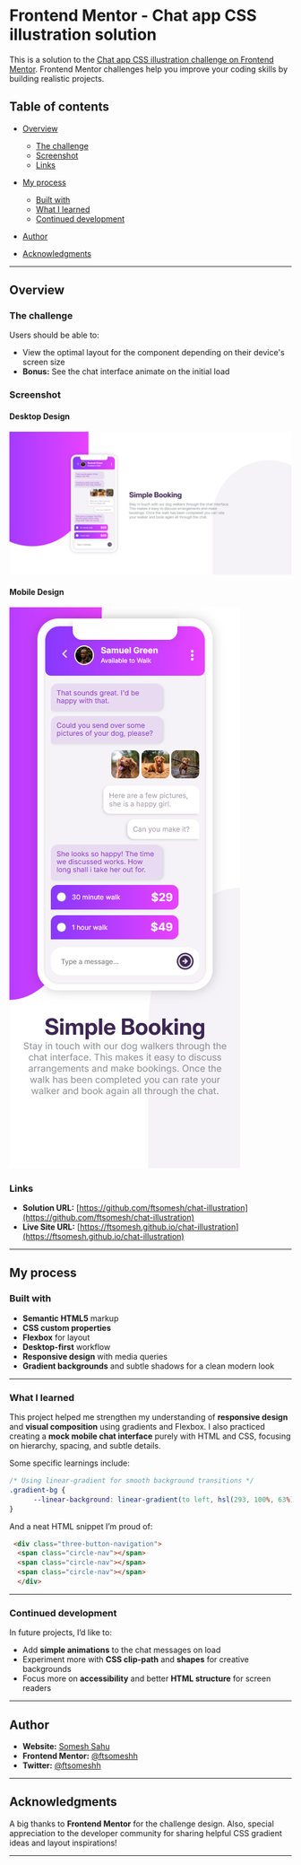 # Frontend Mentor - Chat app CSS illustration solution

This is a solution to the [Chat app CSS illustration challenge on Frontend Mentor](https://www.frontendmentor.io/challenges/chat-app-css-illustration-O5auMkFqY).
Frontend Mentor challenges help you improve your coding skills by building realistic projects.

## Table of contents

* [Overview](#overview)

  * [The challenge](#the-challenge)
  * [Screenshot](#screenshot)
  * [Links](#links)
* [My process](#my-process)

  * [Built with](#built-with)
  * [What I learned](#what-i-learned)
  * [Continued development](#continued-development)
* [Author](#author)
* [Acknowledgments](#acknowledgments)

---

## Overview

### The challenge

Users should be able to:

* View the optimal layout for the component depending on their device's screen size
* **Bonus:** See the chat interface animate on the initial load

### Screenshot

#### Desktop Design

![Desktop Design](./images/screenshots/desktop-design.png)

#### Mobile Design

![Mobile Design](./images/screenshots/mobile-design.png)

### Links

* **Solution URL:** [https://github.com/ftsomesh/chat-illustration](https://github.com/ftsomesh/chat-illustration)
* **Live Site URL:** [https://ftsomesh.github.io/chat-illustration](https://ftsomesh.github.io/chat-illustration)

---

## My process

### Built with

* **Semantic HTML5** markup
* **CSS custom properties**
* **Flexbox** for layout
* **Desktop-first** workflow
* **Responsive design** with media queries
* **Gradient backgrounds** and subtle shadows for a clean modern look

---

### What I learned

This project helped me strengthen my understanding of **responsive design** and **visual composition** using gradients and Flexbox.
I also practiced creating a **mock mobile chat interface** purely with HTML and CSS, focusing on hierarchy, spacing, and subtle details.

Some specific learnings include:

```css
/* Using linear-gradient for smooth background transitions */
.gradient-bg {
      --linear-background: linear-gradient(to left, hsl(293, 100%, 63%), hsl(264, 100%, 61%));
}


```

And a neat HTML snippet I’m proud of:

```html
 <div class="three-button-navigation">
  <span class="circle-nav"></span>
  <span class="circle-nav"></span>
  <span class="circle-nav"></span>
  </div>
```

---

### Continued development

In future projects, I’d like to:

* Add **simple animations** to the chat messages on load
* Experiment more with **CSS clip-path** and **shapes** for creative backgrounds
* Focus more on **accessibility** and better **HTML structure** for screen readers

---

## Author

* **Website:** [Somesh Sahu](https://ftsomesh.github.io/somesh2hsl)
* **Frontend Mentor:** [@ftsomeshh](https://www.frontendmentor.io/profile/ftsomeshh)
* **Twitter:** [@ftsomeshh](https://www.twitter.com/ftsomeshh)

---

## Acknowledgments

A big thanks to **Frontend Mentor** for the challenge design.
Also, special appreciation to the developer community for sharing helpful CSS gradient ideas and layout inspirations!

---
